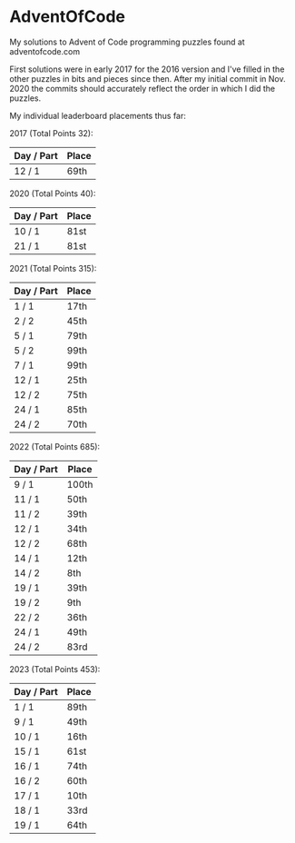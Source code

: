 # AdventOfCode

My solutions to Advent of Code programming puzzles found at adventofcode.com

First solutions were in early 2017 for the 2016 version and I've filled in the other puzzles in bits and pieces since then. After my initial commit in Nov. 2020 the commits should accurately reflect the order in which I did the puzzles.

My individual leaderboard placements thus far:


2017 (Total Points 32):

| Day / Part | Place |
| -----------| ----- |
| 12 / 1     | 69th  |

2020 (Total Points 40):

| Day / Part | Place |
| -----------| ----- |
| 10 / 1     | 81st  |
| 21 / 1     | 81st  |

2021 (Total Points 315):

| Day / Part | Place |
| -----------| ----- |
| 1 / 1      | 17th  |
| 2 / 2      | 45th  |
| 5 / 1      | 79th  |
| 5 / 2      | 99th  |
| 7 / 1      | 99th  |
| 12 / 1     | 25th  |
| 12 / 2     | 75th  |
| 24 / 1     | 85th  |
| 24 / 2     | 70th  |

2022 (Total Points 685):

| Day / Part | Place |
| -----------| ----- |
| 9 / 1      | 100th |
| 11 / 1     | 50th  |
| 11 / 2     | 39th  |
| 12 / 1     | 34th  |
| 12 / 2     | 68th  |
| 14 / 1     | 12th  |
| 14 / 2     | 8th   |
| 19 / 1     | 39th  |
| 19 / 2     | 9th   |
| 22 / 2     | 36th  |
| 24 / 1     | 49th  |
| 24 / 2     | 83rd  |

2023 (Total Points 453):

| Day / Part | Place |
|------------|-------|
| 1 / 1      | 89th  |
| 9 / 1      | 49th  |
| 10 / 1     | 16th  |
| 15 / 1     | 61st  |
| 16 / 1     | 74th  |
| 16 / 2     | 60th  |
| 17 / 1     | 10th  |
| 18 / 1     | 33rd  |
| 19 / 1     | 64th  |
